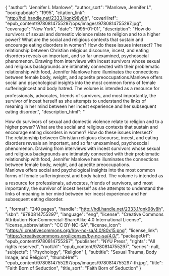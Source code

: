 {
  "author": "Jennifer L Manlowe",
  "author_sort": "Manlowe, Jennifer L",
  "bookpubdate": "1995",
  "citation_link": "http://hdl.handle.net/2333.1/qnk98v8h",
  "coverHref": "epub_content/9780814755297/ops/images/9780814755297.jpg",
  "coverage": "New York",
  "date": "1995-01-01",
  "description": "How do survivors of sexual and domestic violence relate to religion and to a higher power?  What are the social and religious contexts that sustain and encourage eating disorders in women?  How do these issues intersect? The relationship between Christian religious discourse, incest, and eating disorders reveals an important, and so far unexamined, psychosocial phenomenon.  Drawing from interviews with incest survivors whose sexual and religious backgrounds are intimately connected with their problematic relationship with food, Jennifer Manlowe here illuminates the connections between female body, weight, and appetite preoccupations.Manlowe offers social and psychological insights into the most common forms of female suffering&#151;incest and body hatred.  The volume is intended as a resource for professionals, advocates, friends of survivors, and most importantly, the survivor of incest herself as she attempts to understand the links of meaning in her mind between her incest experience and her subsequent eating disorder.",
  "description_html": "<p>How do survivors of sexual and domestic violence relate to religion and to a higher power?  What are the social and religious contexts that sustain and encourage eating disorders in women?  How do these issues intersect?<br> The relationship between Christian religious discourse, incest, and eating disorders reveals an important, and so far unexamined, psychosocial phenomenon.  Drawing from interviews with incest survivors whose sexual and religious backgrounds are intimately connected with their problematic relationship with food, Jennifer Manlowe here illuminates the connections between female body, weight, and appetite preoccupations.<br>Manlowe offers social and psychological insights into the most common forms of female suffering&#151;incest and body hatred.  The volume is intended as a resource for professionals, advocates, friends of survivors, and most importantly, the survivor of incest herself as she attempts to understand the links of meaning in her mind between her incest experience and her subsequent eating disorder.</p>",
  "format": "240 pages",
  "handle": "http://hdl.handle.net/2333.1/qnk98v8h",
  "isbn": "9780814755297",
  "language": "eng",
  "license": "Creative Commons Attribution-NonCommercial-ShareAlike 4.0 International License",
  "license_abbreviation": "CC BY-NC-SA",
  "license_icon": "https://i.creativecommons.org/l/by-nc-sa/4.0/80x15.png",
  "license_link": "https://creativecommons.org/licenses/by-nc-sa/4.0/",
  "packageUrl": "epub_content/9780814755297",
  "publisher": "NYU Press",
  "rights": "All rights reserved",
  "rootUrl": "epub_content/9780814755297",
  "series": null,
  "subjects": [
    "Psychology",
    "Religion"
  ],
  "subtitle": "Sexual Trauma, Body Image, and Religion",
  "thumbHref": "epub_content/9780814755297/ops/images/9780814755297-th.jpg",
  "title": "Faith Born of Seduction",
  "title_sort": "Faith Born of Seduction"
}
